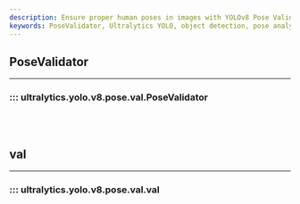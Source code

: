 ```yaml
---
description: Ensure proper human poses in images with YOLOv8 Pose Validation, part of the Ultralytics YOLO v8 suite.
keywords: PoseValidator, Ultralytics YOLO, object detection, pose analysis, validation
---
```


## PoseValidator
---

### ::: ultralytics.yolo.v8.pose.val.PoseValidator

<br><br>

## val
---

### ::: ultralytics.yolo.v8.pose.val.val

<br><br>
